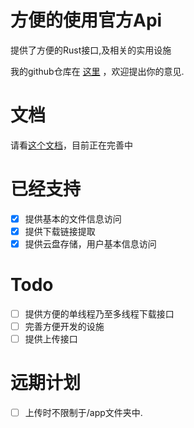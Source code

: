 # 方便的使用官方Api

提供了方便的Rust接口,及相关的实用设施

我的github仓库在 [这里](https://github.com/hfh1999/baiduyun_api) ，欢迎提出你的意见.

# 文档
请看[这个文档](https://docs.rs/baiduyun_api/0.1.0)，目前正在完善中

# 已经支持
- [x] 提供基本的文件信息访问
- [x] 提供下载链接提取
- [x] 提供云盘存储，用户基本信息访问  

# Todo
- [ ] 提供方便的单线程乃至多线程下载接口
- [ ] 完善方便开发的设施
- [ ] 提供上传接口

# 远期计划
- [ ] 上传时不限制于/app文件夹中.
